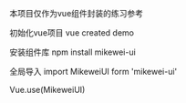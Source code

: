 本项目仅作为vue组件封装的练习参考

初始化vue项目
   vue created demo

安装组件库
   npm install mikewei-ui

全局导入
   import MikeweiUI form 'mikewei-ui'

   Vue.use(MikeweiUI)
